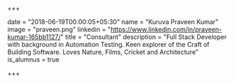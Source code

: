 +++

date = "2018-06-19T00:00:05+05:30"
name = "Kuruva Praveen Kumar"
image = "praveen.png"
linkedin = "https://www.linkedin.com/in/praveen-kumar-165bb1127/"
title = "Consultant"
description = "Full Stack Developer with background in Automation Testing. Keen explorer of the Craft of Building Software. Loves Nature, Films, Cricket and Architecture"
is_alumnus = true

+++